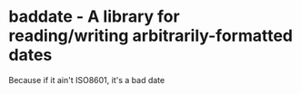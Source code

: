 # baddate - A library for reading/writing arbitrarily-formatted dates

Because if it ain't ISO8601, it's a bad date
